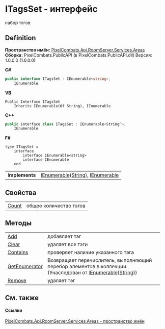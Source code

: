 # ITagsSet - интерфейс


набор тэгов



## Definition
**Пространство имён:** <a href="6bc9ef31-50d8-8455-27b7-3bebd79f746b">PixelCombats.Api.RoomServer.Services.Areas</a>  
**Сборка:** PixelCombats.PublicAPI (в PixelCombats.PublicAPI.dll) Версия: 1.0.0.0 (1.0.0.0)

**C#**
``` C#
public interface ITagsSet : IEnumerable<string>, 
	IEnumerable
```
**VB**
``` VB
Public Interface ITagsSet
	Inherits IEnumerable(Of String), IEnumerable
```
**C++**
``` C++
public interface class ITagsSet : IEnumerable<String^>, 
	IEnumerable
```
**F#**
``` F#
type ITagsSet = 
    interface
        interface IEnumerable<string>
        interface IEnumerable
    end
```

<table><tr><td><strong>Implements</strong></td><td><a href="https://learn.microsoft.com/dotnet/api/system.collections.generic.ienumerable-1" target="_blank" rel="noopener noreferrer">IEnumerable</a>(<a href="https://learn.microsoft.com/dotnet/api/system.string" target="_blank" rel="noopener noreferrer">String</a>), <a href="https://learn.microsoft.com/dotnet/api/system.collections.ienumerable" target="_blank" rel="noopener noreferrer">IEnumerable</a></td></tr>
</table>



## Свойства
<table>
<tr>
<td><a href="ecc3777a-8b03-beee-6afe-31267cab189c">Count</a></td>
<td>общее количество тэгов</td></tr>
</table>

## Методы
<table>
<tr>
<td><a href="705de7a1-f754-537c-06ac-e995c3f6d6b7">Add</a></td>
<td>добавляет тэг</td></tr>
<tr>
<td><a href="941dc1b4-13a5-4dd2-793e-cacc7757fc68">Clear</a></td>
<td>удаляет все тэги</td></tr>
<tr>
<td><a href="029508b4-bfa6-408f-14c6-55ba6292952c">Contains</a></td>
<td>проверяет наличие указанного тэга</td></tr>
<tr>
<td><a href="https://learn.microsoft.com/dotnet/api/system.collections.generic.ienumerable-1.getenumerator#system-collections-generic-ienumerable-1-getenumerator" target="_blank" rel="noopener noreferrer">GetEnumerator</a></td>
<td>Возвращает перечислитель, выполняющий перебор элементов в коллекции.<br />(Унаследован от <a href="https://learn.microsoft.com/dotnet/api/system.collections.generic.ienumerable-1" target="_blank" rel="noopener noreferrer">IEnumerable</a>(<a href="https://learn.microsoft.com/dotnet/api/system.string" target="_blank" rel="noopener noreferrer">String</a>))</td></tr>
<tr>
<td><a href="41d374ef-9d5e-01e2-ea3b-ba4b3006a22b">Remove</a></td>
<td>удаляет тэг</td></tr>
</table>

## См. также


#### Ссылки
<a href="6bc9ef31-50d8-8455-27b7-3bebd79f746b">PixelCombats.Api.RoomServer.Services.Areas - пространство имён</a>  
